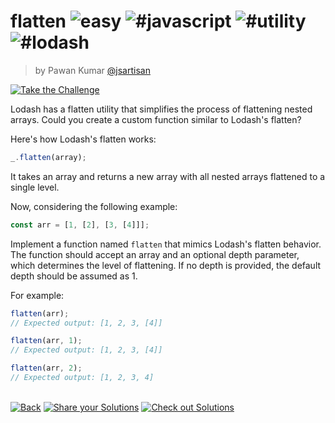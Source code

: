<!--info-header-start--><h1>flatten <img src="https://img.shields.io/badge/-easy-7aad0c" alt="easy"/> <img src="https://img.shields.io/badge/-%23javascript-999" alt="#javascript"/> <img src="https://img.shields.io/badge/-%23utility-999" alt="#utility"/> <img src="https://img.shields.io/badge/-%23lodash-999" alt="#lodash"/></h1><blockquote><p>by Pawan Kumar <a href="https://github.com/jsartisan" target="_blank">@jsartisan</a></p></blockquote><p><a href="https://frontend-challenges.com/challenges/00018-easy-flatten" target="_blank"><img src="https://img.shields.io/badge/-Take%20the%20Challenge-0d99ff?logo=javascript&logoColor=white" alt="Take the Challenge"/></a> </p><!--info-header-end-->

Lodash has a flatten utility that simplifies the process of flattening nested arrays. Could you create a custom function similar to Lodash's flatten?

Here's how Lodash's flatten works:

```javascript
_.flatten(array);
```

It takes an array and returns a new array with all nested arrays flattened to a single level.

Now, considering the following example:

```javascript
const arr = [1, [2], [3, [4]]];
```

Implement a function named `flatten` that mimics Lodash's flatten behavior. The function should accept an array and an optional depth parameter, which determines the level of flattening. If no depth is provided, the default depth should be assumed as 1.

For example:

```javascript
flatten(arr);
// Expected output: [1, 2, 3, [4]]

flatten(arr, 1);
// Expected output: [1, 2, 3, [4]]

flatten(arr, 2);
// Expected output: [1, 2, 3, 4]
```


<!--info-footer-start--><br><a href="../../README.md" target="_blank"><img src="https://img.shields.io/badge/-Back-grey" alt="Back"/></a> <a href="https://github.com/jsartisan/frontend-challenges/issues/new?labels=answer,18,undefined&title=18%20-%20flatten&body=" target="_blank"><img src="https://img.shields.io/badge/-Share%20your%20Solutions-teal" alt="Share your Solutions"/></a> <a href="https://github.com/jsartisan/frontend-challenges/issues?q=label%3A18+label%3Aanswer+sort%3Areactions-%2B1-desc" target="_blank"><img src="https://img.shields.io/badge/-Check%20out%20Solutions-de5a77?logo=awesome-lists&logoColor=white" alt="Check out Solutions"/></a> <!--info-footer-end-->